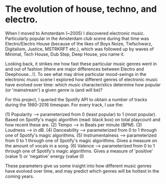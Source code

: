 # The evolution of house, techno, and electro.

When I moved to Amsterdam (~2005) I discovered electronic music. Particularly popular in the Amsterdam club scene during that time was Electro/Electro House (because of the likes of Boys Noize, Tiefschwarz, Digitalism, Justice, MSTRKRFT etc.), which was followed up by waves of Minimal, Tech House, Dub Step, Deep House, you name it. 

Looking back, it strikes me how fast these particular music genres went in and out of fashion (there are major differences between Electro and Deephouse...!). To see what may drive particular mood-swings in the electronic music scene I explored how different genres of electronic music have evolved over time: which music characteristics determine how popular (or 'mainstream') a given genre is (and will be)? 

For this project, I queried the Spotify API to obtain a number of tracks during the 1980-2016 timespan. For every track, I use the:

(1) Popularity --> parameterized from 0 (least popular) to 1 (most popular). Based on Spotify's magic algorithm (read: black box) on total playcount and how recent these are.
(2) Tempo --> in Beats per minute (BPM).
(3) Loudness --> in dB.
(4) Danceability --> parameterized from 0 to 1 through one of Spotify's magic algorithms.
(5) Instrumentalness --> parameterized from 0 to 1 through one of Spotify's magic algorithms. Gives a measure on the amount of vocals in a song.
(6) Valence --> parameterized from 0 to 1 through one of Spotify's magic algorithms. Gives a measure of 'positive' (value 1) or 'negative' energy (value 0)

These parameters give us some insight into how different music genres have evolved over time, and may predict which genres will be hottest in the coming years.
